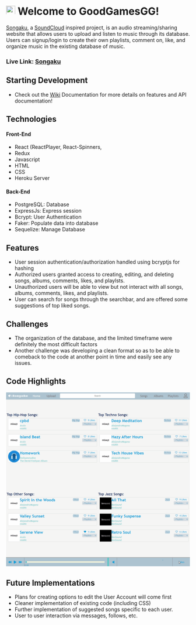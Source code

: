 # <img src="/fontend/public/favicon.ico" width="25" height="25"> Welcome to GoodGamesGG!

[Songaku](https://songaku.herokuapp.com/), a [SoundCloud](https://soundcloud.com/) inspired project, is an audio streaming/sharing website that allows users to upload and listen to music through its database. Users can signup/login to create their own playlists, comment on, like, and organize music in the existing database of music.

### **Live Link: [Songaku](https://songaku.herokuapp.com/)**

## Starting Development
- Check out the [Wiki](https://github.com/brentarimoto/Songaku/wiki) Documentation for more details on features and API documentation!

## Technologies 
#### Front-End
- React (ReactPlayer, React-Spinners, 
- Redux
- Javascript
- HTML
- CSS
- Heroku Server

#### Back-End
- PostgreSQL: Database
- ExpressJs: Express session
- Bcrypt: User Authentication
- Faker: Populate data into database
- Sequelize: Manage Database

## Features
 - User session authentication/authorization handled using bcryptjs for hashing
 - Authorized users granted access to creating, editing, and deleting songs, albums, comments, likes, and playlsts.
 - Unauthorized users will be able to view but not interact with all songs, albums, comments, likes, and playlists.
 - User can search for songs through the searchbar, and are offered some suggestions of top liked songs.

## Challenges
 - The organization of the database, and the limited timeframe were definitely the most difficult factors 
 - Another challenge was developing a clean format so as to be able to comeback to the code at another point in time and easily see any issues.

## Code Highlights

<img src='/wiki/demoGif.gif'>

## Future Implementations
 - Plans for creating options to edit the User Account will come first
 - Cleaner implementation of existing code (including CSS)
 - Further implementation of suggested songs specific to each user.
 - User to user interaction via messages, follows, etc.
